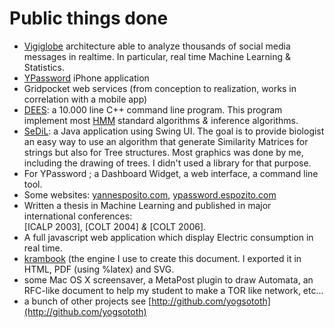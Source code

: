 # Public things done

- [Vigiglobe](http://vigiglobe.com) architecture able to analyze thousands of social media messages in realtime. In particular, real time Machine Learning &amp; Statistics.
- [YPassword](http://ypassword.espozito.com) iPhone application
- Gridpocket web services (from conception to realization, works in correlation with a mobile app)
- [DEES](https://github.com/yogsototh/DEES): a 10.000 line C++ command line program. This program implement most [HMM](http://en.wikipedia.org/wiki/Hidden_Markov_model) standard algorithms _&_ inference algorithms.
- [SeDiL](http://labh-curien.univ-st-etienne.fr/SEDiL/): a Java application using Swing UI. The goal is to provide biologist an easy way to use an algorithm that generate Similarity Matrices for strings but also for Tree structures. Most graphics was done by me, including the drawing of trees. I didn't used a library for that purpose.
- For YPassword ; a Dashboard Widget, a web interface, a command line tool. 
- Some websites: [yannesposito.com](http://yannesposito.com), [ypassword.espozito.com](http://ypassword.espozito.com)
- Written a thesis in Machine Learning and published in major international conferences:  
  [ICALP&nbsp;2003], [COLT&nbsp;2004] _&_ [COLT&nbsp;2006].
- A full javascript web application which display Electric consumption in real time.
- [krambook](http://krambook.espozito.com) (the engine I use to create this document. I exported it in HTML, PDF (using %latex) and SVG.
- some Mac OS X screensaver, a MetaPost plugin to draw Automata, an RFC-like document to help my student to make a TOR like network, etc...
- a bunch of other projects see [http://github.com/yogsototh](http://github.com/yogsototh)
